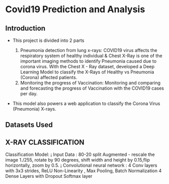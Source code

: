 # Covid19 Prediction and Analysis

## Introduction


- This project is divided into 2 parts
  1. Pneumonia detection from lung x-rays: COVID19 virus affects the respiratory system of healthy individual & Chest X-Ray is one of the important imaging methods      to identify Pneumonia caused due to corona virus. With the Chest X - Ray dataset, developed a Deep Learning Model to classify the X-Rays of Healthy vs              Pneumonia (Corona) affected patients.
  2. Monitoring the progress of Vaccination: Monitoring and comparing and forecasting the progress of Vaccination with the COVID19 cases per day.

- This model also powers a web application to classify the Corona Virus (Pneumonia) X-rays.


## Datasets Used



## X-RAY CLASSIFICATION
Classification Model:
¡ Input Data :
80-20 split
Augmented - rescale the image 1./255, rotate by 90 degrees, shift width and height by 0.15,flip horizontally, zoom by 0.5.
¡ Convolutional neural network :
4 Conv layers with 3x3 strides, ReLU Non-Linearity , Max Pooling, Batch Normalization 4 Dense Layers with Dropout
Softmax layer
